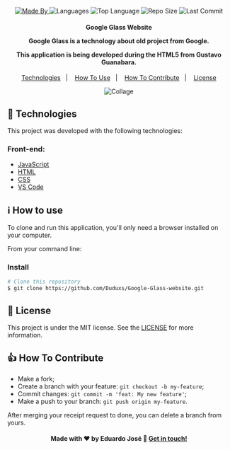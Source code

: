 <p align="center">
  <a href="https://www.linkedin.com/in/eduarddojose/">
  <img alt="Made By" src="https://img.shields.io/static/v1?label=Made%20By&message=Eduardo%20Jose&color=orange&style=for-the-badge">
	</a>
  
  <img alt="Languages" src="https://img.shields.io/github/languages/count/Duduxs/Google-Glass-website?style=for-the-badge">
  
  <img alt="Top Language" src="https://img.shields.io/github/languages/top/Duduxs/Google-Glass-website?style=for-the-badge">
  
  <img alt="Repo Size" src="https://img.shields.io/github/repo-size/Duduxs/Google-Glass-website?style=for-the-badge">
  
  <img alt="Last Commit" src="https://img.shields.io/github/last-commit/Duduxs/Google-Glass-website?style=for-the-badge">
</p>

<h4 align="center">
  <p>Google Glass Website</p>

  <p>Google Glass is a technology about old project from Google.</p>

  <p>This application is being developed during the HTML5 from Gustavo Guanabara.</p>
</h4>


<p align="center">
  <a href="#rocket-technologies">Technologies</a>&nbsp;&nbsp;&nbsp;|&nbsp;&nbsp;&nbsp;
  <a href="#information_source-how-to-use">How To Use</a>&nbsp;&nbsp;&nbsp;|&nbsp;&nbsp;&nbsp;
  <a href="#thumbsup-how-to-contribute">How To Contribute</a>&nbsp;&nbsp;&nbsp;|&nbsp;&nbsp;&nbsp;
  <a href="#memo-license">License</a>	

</p>

<p align="center">
  <img alt="Collage" src="https://ik.imagekit.io/27ewoxssse/collage-google-glass_LlIwEsvQi.png"> 
</p>

## :rocket: Technologies

This project was developed with the following technologies:

### Front-end:
-  [JavaScript](https://developer.mozilla.org/pt-BR/docs/Web/JavaScript)
-  [HTML](https://developer.mozilla.org/pt-BR/docs/Web/HTML)
-  [CSS](https://developer.mozilla.org/pt-BR/docs/Web/CSS)
-  [VS Code](https://code.visualstudio.com/)

## :information_source: How to use

To clone and run this application, you'll only need a browser installed on your computer.

From your command line:

### Install 

```bash
# Clone this repository
$ git clone https://github.com/Duduxs/Google-Glass-website.git

```
## :memo: License
This project is under the MIT license. See the [LICENSE](https://github.com/Duduxs/Google-Glass-website/blob/master/LICENSE.txt) for more information.

## :thumbsup: How To Contribute

-  Make a fork;
-  Create a branch with your feature: `git checkout -b my-feature`;
-  Commit changes: `git commit -m 'feat: My new feature'`;
-  Make a push to your branch: `git push origin my-feature`.

After merging your receipt request to done, you can delete a branch from yours.


<h4 align="center">
    Made with ♥ by Eduardo José 👋 <a href="https://www.linkedin.com/in/eduarddojose/" target="_blank">Get in touch!</a>
</h4>
